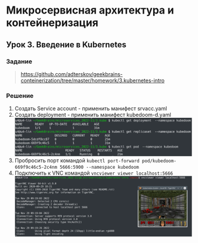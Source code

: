 # Микросервисная архитектура и контейнеризация
## Урок 3. Введение в Kubernetes
### Задание
> https://github.com/adterskov/geekbrains-conteinerization/tree/master/homework/3.kubernetes-intro

### Решение
1. Создать Service account - применить манифест srvacc.yaml
2. Создать deployment - применить манифест kubedoom-d.yaml 
![image](./img1.png)
3. Пробросить порт командой `kubectl port-forward pod/kubedoom-669f9c46c5-2c4nm 5666:5900 --namespace kubedoom`
4. Подключить к VNC командой `vncviewer viewer localhost:5666`
![image](./img2.png)

